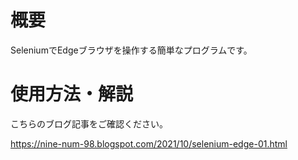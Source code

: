 # 概要

SeleniumでEdgeブラウザを操作する簡単なプログラムです。

# 使用方法・解説

こちらのブログ記事をご確認ください。

https://nine-num-98.blogspot.com/2021/10/selenium-edge-01.html
